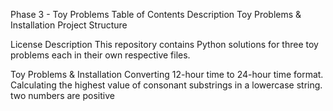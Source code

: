 Phase 3 - Toy Problems
Table of Contents
Description
Toy Problems & Installation
Project Structure

License
Description
This repository contains Python solutions for three toy problems each in their own respective files.

Toy Problems & Installation
Converting 12-hour time to 24-hour time format.
Calculating the highest value of consonant substrings in a lowercase string.
two numbers are positive